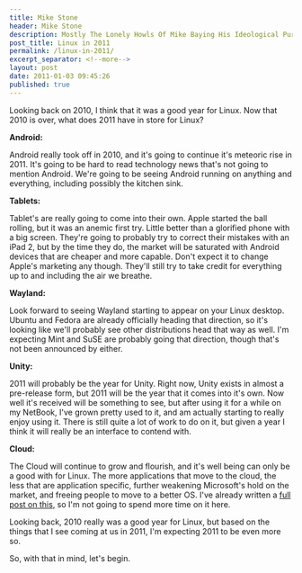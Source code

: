 ```yaml
---
title: Mike Stone
header: Mike Stone
description: Mostly The Lonely Howls Of Mike Baying His Ideological Purity At The Moon
post_title: Linux in 2011
permalink: /linux-in-2011/
excerpt_separator: <!--more-->
layout: post
date: 2011-01-03 09:45:26
published: true
---
```



Looking back on 2010, I think that it was a good year for Linux. Now that 2010 is over, what does 2011 have in store for Linux?

**Android:**

Android really took off in 2010, and it's going to continue it's meteoric rise in 2011. It's going to be hard to read technology news that's not going to mention Android. We're going to be seeing Android running on anything and everything, including possibly the kitchen sink.

**Tablets:**

Tablet's are really going to come into their own. Apple started the ball rolling, but it was an anemic first try. Little better than a glorified phone with a big screen. They're going to probably try to correct their mistakes with an iPad 2, but by the time they do, the market will be saturated with Android devices that are cheaper and more capable. Don't expect it to change Apple's marketing any though. They'll still try to take credit for everything up to and including the air we breathe.

**Wayland:**

Look forward to seeing Wayland starting to appear on your Linux desktop. Ubuntu and Fedora are already officially heading that direction, so it's looking like we'll probably see other distributions head that way as well. I'm expecting Mint and SuSE are probably going that direction, though that's not been announced by either.

**Unity:**

2011 will probably be the year for Unity. Right now, Unity exists in almost a pre-release form, but 2011 will be the year that it comes into it's own. Now well it's received will be something to see, but after using it for a while on my NetBook, I've grown pretty used to it, and am actually starting to really enjoy using it. There is still quite a lot of work to do on it, but given a year I think it will really be an interface to contend with.

**Cloud:**

The Cloud will continue to grow and flourish, and it's well being can only be a good with for Linux. The more applications that move to the cloud, the less that are application specific, further weakening Microsoft's hold on the market, and freeing people to move to a better OS. I've already written a [full post on this](http://linuxrants.com/?p=1421), so I'm not going to spend more time on it here.

Looking back, 2010 really was a good year for Linux, but based on the things that I see coming at us in 2011, I'm expecting 2011 to be even more so.

So, with that in mind, let's begin.
